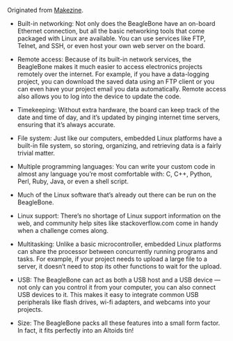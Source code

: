 Originated from [Makezine](http://blog.makezine.com/projects/get-started-with-beaglebone/).

*   Built-in networking: Not only does the BeagleBone have an on-board Ethernet connection, but all the basic networking tools that come packaged with Linux are available. You can use services like FTP, Telnet, and SSH, or even host your own web server on the board. 

*   Remote access: Because of its built-in network services, the BeagleBone makes it much easier to access electronics projects remotely over the internet. For example, if you have a data-logging project, you can download the saved data using an FTP client or you can even have your project email you data automatically. Remote access also allows you to log into the device to update the code. 

*   Timekeeping: Without extra hardware, the board can keep track of the date and time of day, and it’s updated by pinging internet time servers, ensuring that it’s always accurate.

*   File system: Just like our computers, embedded Linux platforms have a built-in file system, so storing, organizing, and retrieving data is a fairly trivial matter.

*   Multiple programming languages: You can write your custom code in almost any language you’re most comfortable with: C, C++, Python, Perl, Ruby, Java, or even a shell script.

*   Much of the Linux software that’s already out there can be run on the BeagleBone. 

*   Linux support: There’s no shortage of Linux support information on the web, and community help sites like stackoverflow.com come in handy when a challenge comes along. 

*   Multitasking: Unlike a basic microcontroller, embedded Linux platforms can share the processor between concurrently running programs and tasks. For example, if your project needs to upload a large file to a server, it doesn’t need to stop its other functions to wait for the upload.

*   USB: The BeagleBone can act as both a USB host and a USB device — not only can you control it from your computer, you can also connect USB devices to it. This makes it easy to integrate common USB peripherals like flash drives, wi-fi adapters, and webcams into your projects.

*   Size: The BeagleBone packs all these features into a small form factor. In fact, it fits perfectly into an Altoids tin!
